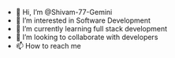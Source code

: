 - 👋 Hi, I’m @Shivam-77-Gemini
- 👀 I’m interested in Software Development
- 🌱 I’m currently learning full stack development
- 💞️ I’m looking to collaborate with developers
- 📫 How to reach me 

<!---
Shivam-77-Gemini/Shivam-77-Gemini is a ✨ special ✨ repository because its `README.md` (this file) appears on your GitHub profile.
You can click the Preview link to take a look at your changes.
--->
